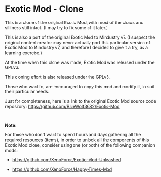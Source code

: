 # Exotic Mod - Clone

This is a clone of the original Exotic Mod, with most of the chaos and silliness still intact. (I may try to fix some of it later.)

This is also a port of the original Exotic Mod to Mindustry v7. (I suspect the original content creator may never actually port this particular version of Exotic Mod to Mindustry v7, and therefore I decided to give it a try, as a learning exercise.)

At the time when this clone was made, Exotic Mod was released under the GPLv3.

This cloning effort is also released under the GPLv3.

Those who want to, are encouraged to copy this mod and modify it, to suit their particular needs.

Just for completeness, here is a link to the original Exotic Mod source code repository: https://github.com/BlueWolf3682/Exotic-Mod

<br>

**Note:**

For those who don't want to spend hours and days gathering all the required resources (items), in order to unlock all the components of this Exotic Mod clone, consider using one (or both) of the following companion mods:

 * https://github.com/XenoForce/Exotic-Mod-Unleashed

 * https://github.com/XenoForce/Happy-Times-Mod

<br>
